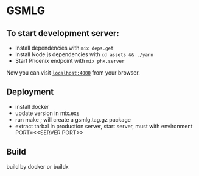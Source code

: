 # GSMLG

## To start development server:

  * Install dependencies with `mix deps.get`
  * Install Node.js dependencies with `cd assets && ./yarn`
  * Start Phoenix endpoint with `mix phx.server`

Now you can visit [`localhost:4000`](http://localhost:4000) from your browser.

## Deployment

  * install docker
  * update version in mix.exs
  * run make ; will create a gsmlg.tag.gz package
  * extract tarbal in production server, start server, must with environment PORT=<\<SERVER PORT>>

## Build

build by docker or buildx
